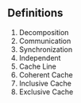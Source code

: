 ## Definitions
1. Decomposition
2. Communication
3. Synchronization
4. Independent
5. Cache Line
6. Coherent Cache
7. Inclusive Cache
8. Exclusive Cache